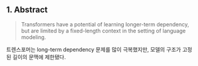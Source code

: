 ## 1. Abstract
 
>Transformers have a potential of learning longer-term dependency, but are limited by a fixed-length context in the setting of language modeling.   

트렌스포머는 long-term dependency 문제를 많이 극복했지만, 모델의 구조가 고정된 길이의 문맥에 제한됐다.

>
